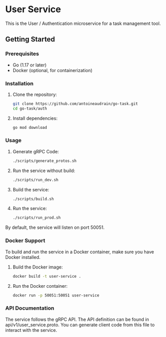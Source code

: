 # User Service

This is the User / Authentication microservice for a task management tool.

## Getting Started

### Prerequisites

- Go (1.17 or later)
- Docker (optional, for containerization)

### Installation

1. Clone the repository:

    ```bash
    git clone https://github.com/antoineaudrain/go-task.git
    cd go-task/auth
    ```

2. Install dependencies:

    ```bash
    go mod download
    ```

### Usage

1. Generate gRPC Code:

    ```bash
   ./scripts/generate_protos.sh
    ```

2. Run the service without build:

    ```bash
    ./scripts/run_dev.sh
    ```
3. Build the service:

    ```bash
    ./scripts/build.sh
    ```

4. Run the service:

    ```bash
    ./scripts/run_prod.sh
    ```

By default, the service will listen on port 50051.

### Docker Support

To build and run the service in a Docker container, make sure you have Docker installed.

1. Build the Docker image:

    ```bash
    docker build -t user-service .
    ```

2. Run the Docker container:

    ```bash
    docker run -p 50051:50051 user-service
    ```

### API Documentation

The service follows the gRPC API. The API definition can be found in api/v1/user_service.proto. You can generate client code from this file to interact with the service.

